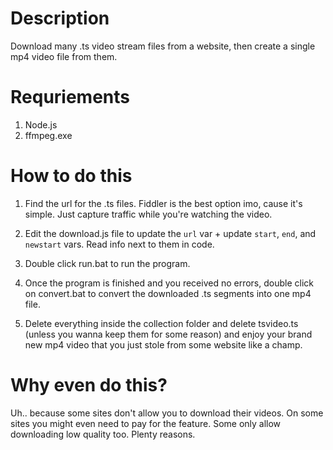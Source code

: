 # Description
Download many .ts video stream files from a website, then create a single mp4 video file from them.

# Requriements
1. Node.js
2. ffmpeg.exe

# How to do this

1. Find the url for the .ts files. Fiddler is the best option imo, cause it's simple. Just capture traffic while you're watching the video.

2. Edit the download.js file to update the ```url``` var + update ```start```, ```end```, and ```newstart``` vars. Read info next to them in code.

3. Double click run.bat to run the program. 

4. Once the program is finished and you received no errors, double click on convert.bat to convert the downloaded .ts segments into one mp4 file.

5. Delete everything inside the collection folder and delete tsvideo.ts (unless you wanna keep them for some reason) and enjoy your brand new mp4 video that you just stole from some website like a champ.

# Why even do this?

Uh.. because some sites don't allow you to download their videos. On some sites you might even need to pay for the feature. Some only allow downloading low quality too. Plenty reasons.
